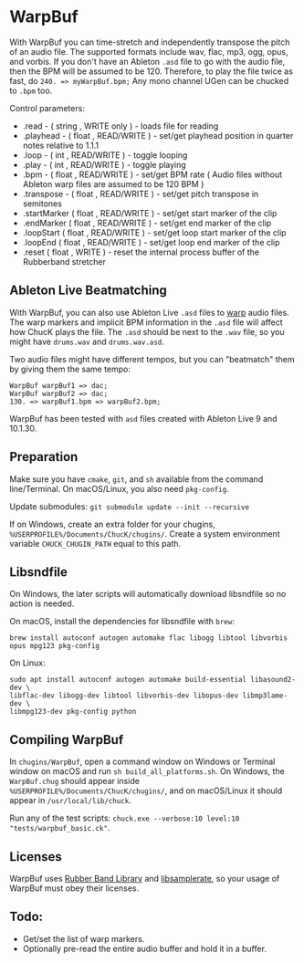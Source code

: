 # WarpBuf

With WarpBuf you can time-stretch and independently transpose the pitch of an audio file. The supported formats include wav, flac, mp3, ogg, opus, and vorbis. If you don't have an Ableton `.asd` file to go with the audio file, then the BPM will be assumed to be 120. Therefore, to play the file twice as fast, do `240. => myWarpBuf.bpm;` Any mono channel UGen can be chucked to `.bpm` too.

Control parameters:
* .read - ( string , WRITE only ) - loads file for reading
* .playhead - ( float , READ/WRITE ) - set/get playhead position in quarter notes relative to 1.1.1
* .loop - ( int , READ/WRITE ) - toggle looping
* .play - ( int , READ/WRITE ) - toggle playing
* .bpm - ( float , READ/WRITE ) - set/get BPM rate ( Audio files without Ableton warp files are assumed to be 120 BPM )
* .transpose - ( float , READ/WRITE ) - set/get pitch transpose in semitones
* .startMarker ( float , READ/WRITE ) - set/get start marker of the clip
* .endMarker ( float , READ/WRITE ) - set/get end marker of the clip
* .loopStart ( float , READ/WRITE ) - set/get loop start marker of the clip
* .loopEnd ( float , READ/WRITE ) - set/get loop end marker of the clip
* .reset ( float , WRITE ) - reset the internal process buffer of the Rubberband stretcher

## Ableton Live Beatmatching

With WarpBuf, you can also use Ableton Live `.asd` files to [warp](https://www.ableton.com/en/manual/audio-clips-tempo-and-warping/) audio files. The warp markers and implicit BPM information in the `.asd` file will affect how ChucK plays the file. The `.asd` should be next to the `.wav` file, so you might have `drums.wav` and `drums.wav.asd`.

Two audio files might have different tempos, but you can "beatmatch" them by giving them the same tempo:

```chuck
WarpBuf warpBuf1 => dac;
WarpBuf warpBuf2 => dac;
130. => warpBuf1.bpm => warpBuf2.bpm;
```

WarpBuf has been tested with `asd` files created with Ableton Live 9 and 10.1.30.

## Preparation

Make sure you have `cmake`, `git`, and `sh` available from the command line/Terminal. On macOS/Linux, you also need `pkg-config`.

Update submodules:
`git submodule update --init --recursive`

If on Windows, create an extra folder for your chugins, `%USERPROFILE%/Documents/ChucK/chugins/`. Create a system environment variable `CHUCK_CHUGIN_PATH` equal to this path.

## Libsndfile

On Windows, the later scripts will automatically download libsndfile so no action is needed.

On macOS, install the dependencies for libsndfile with `brew`:

```brew install autoconf autogen automake flac libogg libtool libvorbis opus mpg123 pkg-config```

On Linux:
```
sudo apt install autoconf autogen automake build-essential libasound2-dev \
libflac-dev libogg-dev libtool libvorbis-dev libopus-dev libmp3lame-dev \
libmpg123-dev pkg-config python
```

## Compiling WarpBuf

In `chugins/WarpBuf`, open a command window on Windows or Terminal window on macOS and run `sh build_all_platforms.sh`. On Windows, the `WarpBuf.chug` should appear inside `%USERPROFILE%/Documents/ChucK/chugins/`, and on macOS/Linux it should appear in `/usr/local/lib/chuck`.

Run any of the test scripts: `chuck.exe --verbose:10 level:10 "tests/warpbuf_basic.ck"`.

## Licenses

WarpBuf uses [Rubber Band Library](https://github.com/breakfastquay/rubberband/) and [libsamplerate](https://github.com/libsndfile/libsamplerate), so your usage of WarpBuf must obey their licenses.

## Todo:

* Get/set the list of warp markers.
* Optionally pre-read the entire audio buffer and hold it in a buffer.